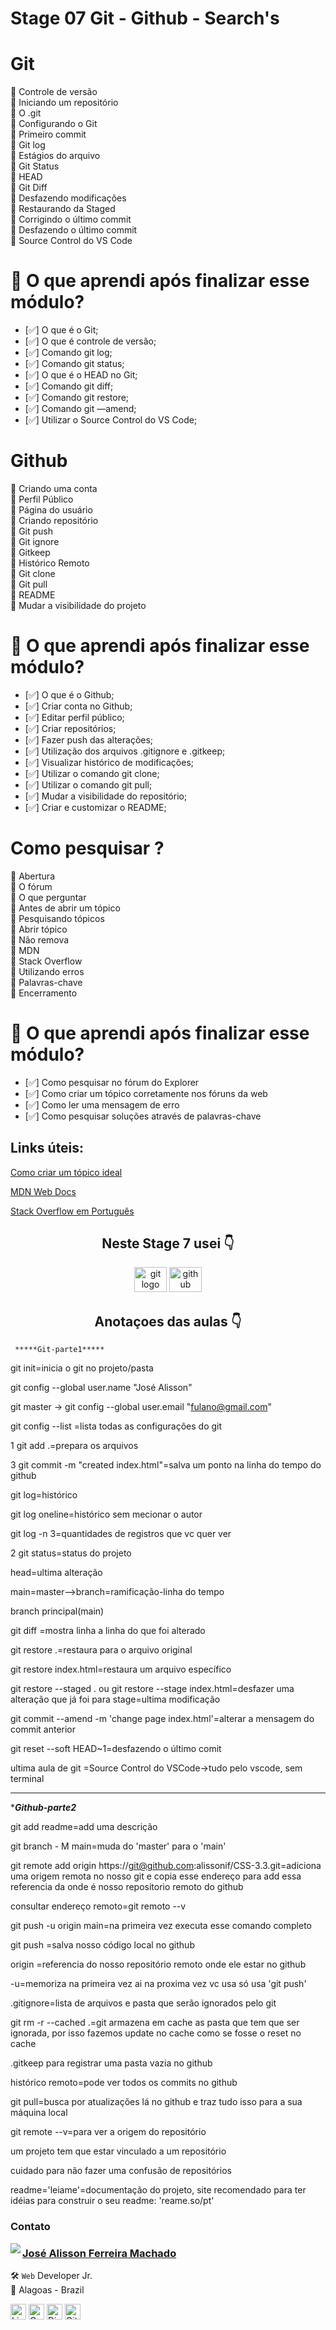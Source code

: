 # Stage 07 Git - Github - Search's

# Git

🚀 Controle de versão </br>
🚀 Iniciando um repositório </br>
🚀 O .git </br>
🚀 Configurando o Git </br>
🚀 Primeiro commit </br>
🚀 Git log </br>
🚀 Estágios do arquivo </br>
🚀 Git Status </br>
🚀 HEAD </br>
🚀 Git Diff </br>
🚀 Desfazendo modificações </br>
🚀 Restaurando da Staged </br>
🚀 Corrigindo o último commit </br>
🚀 Desfazendo o último commit </br>
🚀 Source Control do VS Code

# 🤔 O que aprendi após finalizar esse módulo?

- [✅] O que é o Git;
- [✅] O que é controle de versão;
- [✅] Comando git log;
- [✅] Comando git status;
- [✅] O que é o HEAD no Git;
- [✅] Comando git diff;
- [✅] Comando git restore;
- [✅] Comando git —amend;
- [✅] Utilizar o Source Control do VS Code;

# Github

🚀 Criando uma conta </br>
🚀 Perfil Público </br>
🚀 Página do usuário </br>
🚀 Criando repositório </br>
🚀 Git push </br>
🚀 Git ignore </br>
🚀 Gitkeep </br>
🚀 Histórico Remoto </br>
🚀 Git clone </br>
🚀 Git pull </br>
🚀 README </br>
🚀 Mudar a visibilidade do projeto

# 🤔 O que aprendi após finalizar esse módulo?

- [✅] O que é o Github;
- [✅] Criar conta no Github;
- [✅] Editar perfil público;
- [✅] Criar repositórios;
- [✅] Fazer push das alterações;
- [✅] Utilização dos arquivos .gitignore e .gitkeep;
- [✅] Visualizar histórico de modificações;
- [✅] Utilizar o comando git clone;
- [✅] Utilizar o comando git pull;
- [✅] Mudar a visibilidade do repositório;
- [✅] Criar e customizar o README;

# Como pesquisar ?

🚀 Abertura </br>
🚀 O fórum </br>
🚀 O que perguntar </br>
🚀 Antes de abrir um tópico </br>
🚀 Pesquisando tópicos </br>
🚀 Abrir tópico </br>
🚀 Não remova </br>
🚀 MDN </br>
🚀 Stack Overflow </br>
🚀 Utilizando erros </br>
🚀 Palavras-chave </br>
🚀 Encerramento

# 🤔 O que aprendi após finalizar esse módulo?

- [✅] Como pesquisar no fórum do Explorer
- [✅] Como criar um tópico corretamente nos fóruns da web
- [✅] Como ler uma mensagem de erro
- [✅] Como pesquisar soluções através de palavras-chave

## Links úteis:

[Como criar um tópico ideal](https://www.notion.so/Como-criar-um-t-pico-ideal-408faa68bebc4f9590711ee935c9cac9)

[MDN Web Docs](https://developer.mozilla.org/pt-BR/)

[Stack Overflow em Português](https://pt.stackoverflow.com/)

<h2 align="center">Neste Stage 7 usei 👇</h2>

<div align="center">

  <img src="https://cdn.jsdelivr.net/gh/devicons/devicon/icons/git/git-original.svg" height="40" width="52" alt="git logo"  />
  <img src="https://cdn.jsdelivr.net/gh/devicons/devicon/icons/github/github-original.svg" height="40" width="52" alt="github logo"   />
          
</div>

<h2 align="center">Anotaçoes das aulas 👇</h2>

<div align="left">

     *****Git-parte1*****

git init=inicia o git no projeto/pasta

git config --global user.name "José Alisson"

git master → git config --global user.email "fulano@gmail.com"

git config --list  =lista todas as configurações do git

1 git add .=prepara os arquivos

3 git commit -m "created index.html"=salva um ponto na linha do tempo do github

git log=histórico

git log oneline=histórico sem mecionar o autor

git log -n 3=quantidades de registros que vc quer ver

2 git status=status do projeto

head=ultima alteração

main=master-->branch=ramificação-linha do tempo

branch principal(main)

git diff =mostra linha a linha do que foi alterado

git restore .=restaura para o arquivo original

git restore index.html=restaura um arquivo específico

git restore --staged . ou git restore --stage index.html=desfazer uma alteração que já foi para stage=ultima modificação

git commit --amend -m 'change page index.html'=alterar a mensagem do commit anterior

git reset --soft HEAD~1=desfazendo o último comit

ultima aula de git =Source Control do VSCode->tudo pelo vscode, sem terminal

-----------------------------------------------------------------------------------
******Github-parte2*****

git add readme=add uma descrição

git branch - M main=muda do 'master' para o 'main'

git remote add origin https://git@github.com:alissonif/CSS-3.3.git=adiciona uma origem remota no nosso git e copia esse endereço para add essa  referencia da onde é nosso repositorio remoto do github

consultar endereço remoto=git remoto --v

git push -u origin main=na primeira vez executa esse comando completo

git push =salva nosso código local no github

 origin =referencia do nosso repositório remoto onde ele estar no github

-u=memoriza na primeira  vez ai na proxima vez vc usa só usa 'git push'

.gitignore=lista de arquivos e pasta que serão ignorados pelo git 

git rm -r --cached .=git armazena em cache as pasta que tem que ser ignorada, por isso fazemos update no cache como se fosse o reset no cache

.gitkeep para registrar uma pasta vazia no github

histórico remoto=pode ver todos os commits no github

git pull=busca por atualizações lá no github e traz tudo isso para a sua máquina local

git remote --v=para ver a origem do repositório

um projeto tem que estar vinculado a um repositório

cuidado para não fazer uma confusão de repositórios

readme='leiame'=documentação do projeto, site recomendado para ter idéias para construir o seu readme: 'reame.so/pt'

</div>


### Contato

<img align="left" src="https://www.github.com/alissonif.png?size=150">

### [**José Alisson Ferreira Machado**](https://github.com/alissonif)

🛠 `Web` Developer Jr. <br>
📍 Alagoas - Brazil

<a href="https://www.linkedin.com/in/josealissonif/" target="_blank"><img src="https://img.shields.io/badge/LinkedIn-0077B5?style=flat&logo=linkedin&logoColor=white" alt="LinkedIn Badge" height="25"></a>&nbsp;<a href="mailto:josealissonif@gmail.com" target="_blank"><img src="https://img.shields.io/badge/Gmail-D14836?style=flat&logo=gmail&logoColor=white" alt="Gmail Badge" height="25"></a>&nbsp;<a href="#"><img src="https://img.shields.io/badge/Discord-%237289DA.svg?logo=discord&logoColor=white" title="renan_s#7826" alt="Discord Badge" height="25"></a>&nbsp;<a href="https://www.github.com/alissonif" target="_blank"><img src="https://img.shields.io/badge/GitHub-100000?style=flat&logo=github&logoColor=white" alt="GitHub Badge" height="25"></a>&nbsp;
<br clear="left"/>
